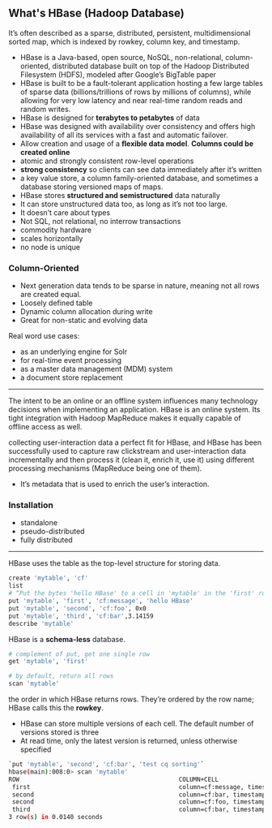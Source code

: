 

## What's HBase (Hadoop Database)

It’s often described as a sparse, distributed, persistent, multidimensional sorted map, which is indexed by rowkey, column key, and timestamp.

* HBase is a Java-based, open source, NoSQL, non-relational, column-oriented, distributed database built on top of the Hadoop Distributed Filesystem (HDFS), modeled after Google’s BigTable paper
* HBase is built to be a fault-tolerant application hosting a few large tables of sparse data (billions/trillions of rows by millions of columns), while allowing for very low latency and near real-time random reads and random writes.
* HBase is designed for **terabytes to petabytes** of data
* HBase was designed with availability over consistency and offers high availability of all its services with a fast and automatic failover.
* Allow creation and usage of a **flexible data model**. **Columns could be created online**
* atomic and strongly consistent row-level operations
* **strong consistency** so clients can see data immediately after it’s written
* a key value store, a column family-oriented database, and sometimes a database storing versioned maps of maps.
* HBase stores **structured and semistructured** data naturally
* It can store unstructured data too, as long as it’s not too large.
* It doesn’t care about types
* Not SQL, not relational, no interrow transactions
* commodity hardware
* scales horizontally
* no node is unique


### Column-Oriented 

* Next generation data tends to be sparse in nature, meaning not all rows are created equal.
* Loosely defined table
* Dynamic column allocation during write
* Great for non-static and evolving data

Real word use cases:

* as an underlying engine for Solr
* for real-time event processing
* as a master data management (MDM) system
* a document store replacement

----

The intent to be an online or an offline system influences many technology decisions when implementing an application. HBase is an online system. Its tight integration with Hadoop MapReduce makes it equally capable of offline access as well.

collecting user-interaction data a perfect fit for HBase, and HBase has been successfully used to capture raw clickstream and user-interaction data incrementally and then process it (clean it, enrich it, use it) using different processing mechanisms (MapReduce being one of them).

* It’s metadata that is used to enrich the user’s interaction.


### Installation

* standalone
* pseudo-distributed
* fully distributed

----

HBase uses the table as the top-level structure for storing data.

```bash
create 'mytable', 'cf'
list
# “Put the bytes 'hello HBase' to a cell in 'mytable' in the 'first' row at the 'cf:message' column.”
put 'mytable', 'first', 'cf:message', 'hello HBase'
put 'mytable', 'second', 'cf:foo', 0x0
put 'mytable', 'third', 'cf:bar',3.14159
describe 'mytable'
```

HBase is a **schema-less** database.

```bash
# complement of put, get one single row
get 'mytable', 'first'

# by default, return all rows
scan 'mytable'
```
the order in which HBase returns rows. They’re ordered by the row name; HBase calls this the **rowkey**.

* HBase can store multiple versions of each cell. The default number of versions stored is three
* At read time, only the latest version is returned, unless otherwise specified

```bash
`put 'mytable', 'second', 'cf:bar', 'test cq sorting'`
hbase(main):008:0> scan 'mytable'
ROW                                            COLUMN+CELL                                                                                                                          
 first                                         column=cf:message, timestamp=1470371681656, value=hello hbase                                                                        
 second                                        column=cf:bar, timestamp=1470376565990, value=test cq sorting                                                                        
 second                                        column=cf:foo, timestamp=1470371710055, value=0                                                                                      
 third                                         column=cf:bar, timestamp=1470371740142, value=3.14159                                                                                
3 row(s) in 0.0140 seconds

```
